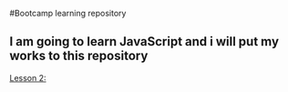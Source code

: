 #Bootcamp learning repository

## I am going to learn JavaScript and i will put my works to this repository

[Lesson 2:](./bootcamp003)


